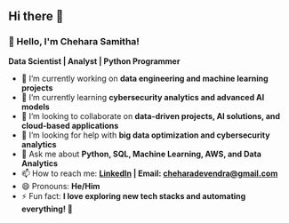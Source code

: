 ## Hi there 👋

### 👋 Hello, I'm Chehara Samitha!  
**Data Scientist | Analyst | Python Programmer**  

- 🔭 I’m currently working on **data engineering and machine learning projects**  
- 🌱 I’m currently learning **cybersecurity analytics and advanced AI models**  
- 👯 I’m looking to collaborate on **data-driven projects, AI solutions, and cloud-based applications**  
- 🤔 I’m looking for help with **big data optimization and cybersecurity analytics**  
- 💬 Ask me about **Python, SQL, Machine Learning, AWS, and Data Analytics**  
- 📫 How to reach me: **[LinkedIn](www.linkedin.com/in/chehara-devendra-49709b95) | Email: cheharadevendra@gmail.com**  
- 😄 Pronouns: **He/Him**  
- ⚡ Fun fact: **I love exploring new tech stacks and automating everything! 🚀** 
<!--
**Chehara1995/Chehara1995** is a ✨ _special_ ✨ repository because its `README.md` (this file) appears on your GitHub profile.

Here are some ideas to get you started:

- 🔭 I’m currently working on ...
- 🌱 I’m currently learning ...
- 👯 I’m looking to collaborate on ...
- 🤔 I’m looking for help with ...
- 💬 Ask me about ...
- 📫 How to reach me: ...
- 😄 Pronouns: ...
- ⚡ Fun fact: ...
-->
